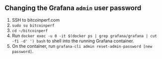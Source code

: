 

## Changing the Grafana `admin` user password

1. SSH to bitcoinperf.com
1. `sudo su bitcoinperf`
1. `cd ~/bitcoinperf`
1. Run `docker exec -u 0 -it $(docker ps | grep grafana/grafana | cut -f1 -d' ') bash`
   to shell into the running Grafana container.
1. On the container, run `grafana-cli admin reset-admin-password [new password]`.

